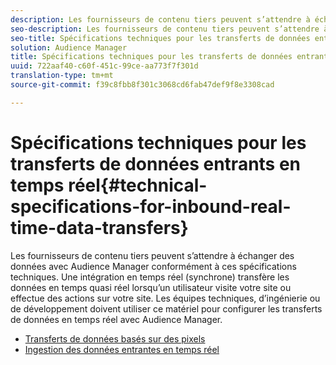 ```yaml
---
description: Les fournisseurs de contenu tiers peuvent s’attendre à échanger des données avec Audience Manager conformément à ces spécifications techniques. Une intégration en temps réel (synchrone) transfère les données en temps quasi réel lorsqu’un utilisateur visite votre site ou effectue des actions sur votre site. Les équipes techniques, d’ingénierie ou de développement doivent utiliser ce matériel pour configurer les transferts de données en temps réel avec Audience Manager.
seo-description: Les fournisseurs de contenu tiers peuvent s’attendre à échanger des données avec Audience Manager conformément à ces spécifications techniques. Une intégration en temps réel (synchrone) transfère les données en temps quasi réel lorsqu’un utilisateur visite votre site ou effectue des actions sur votre site. Les équipes techniques, d’ingénierie ou de développement doivent utiliser ce matériel pour configurer les transferts de données en temps réel avec Audience Manager.
seo-title: Spécifications techniques pour les transferts de données entrants en temps réel
solution: Audience Manager
title: Spécifications techniques pour les transferts de données entrants en temps réel
uuid: 722aaf40-c60f-451c-99ce-aa773f7f301d
translation-type: tm+mt
source-git-commit: f39c8fbb8f301c3068cd6fab47def9f8e3308cad

---
```



# Spécifications techniques pour les transferts de données entrants en temps réel{#technical-specifications-for-inbound-real-time-data-transfers}

Les fournisseurs de contenu tiers peuvent s’attendre à échanger des données avec Audience Manager conformément à ces spécifications techniques. Une intégration en temps réel (synchrone) transfère les données en temps quasi réel lorsqu’un utilisateur visite votre site ou effectue des actions sur votre site. Les équipes techniques, d’ingénierie ou de développement doivent utiliser ce matériel pour configurer les transferts de données en temps réel avec Audience Manager.

<!-- c_rt_realtime_intro.xml -->

* [Transferts de données basés sur des pixels](/help/using/integration/sending-audience-data/real-time-data-integration/pixel-based-data-transfer.md)
* [Ingestion des données entrantes en temps réel](/help/using/integration/sending-audience-data/real-time-data-integration/real-time-data-transfer.md)